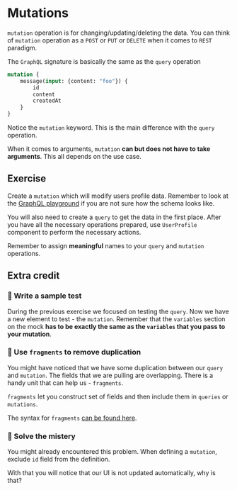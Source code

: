 # Mutations

`mutation` operation is for changing/updating/deleting the data.
You can think of `mutation` operation as a `POST` or `PUT` or `DELETE`  when it comes to `REST` paradigm.

The `GraphQL` signature is basically the same as the `query` operation

```graphql
mutation {
    message(input: {content: "foo"}) {
        id
        content
        createdAt 
    }
}
```

Notice the `mutation` keyword. This is the main difference with the `query` operation.

When it comes to arguments, `mutation` **can but does not have to take arguments**.
This all depends on the use case.

## Exercise

Create a `mutation` which will modify users profile data. Remember to look at the [GraphQL playground](http://localhost:4000/playground)
if you are not sure how the schema looks like.

You will also need to create a `query` to get the data in the first place.
After you have all the necessary operations prepared, use `UserProfile` component to perform the necessary actions.

Remember to assign **meaningful** names to your `query` and `mutation` operations.


## Extra credit

### 💯 Write a sample test

During the previous exercise we focused on testing the `query`. Now we have a new element to test - the `mutation`.
Remember that the `variables` section on the mock **has to be exactly the same as the `variables` that you pass to your mutation**.

### 💯 Use `fragments` to remove duplication

You might have noticed that we have some duplication between our `query` and `mutation`.
The fields that we are pulling are overlapping. There is a handy unit that can help us - `fragments`.

`fragments` let you construct set of fields and then include them in `queries` or `mutations`.

The syntax for `fragments` [can be found here](https://graphql.org/learn/queries/#fragments).


### 💯 Solve the mistery

You might already encountered this problem. When defining a `mutation`, exclude `id` field from the definition.

With that you will notice that our UI is not updated automatically, why is that?

